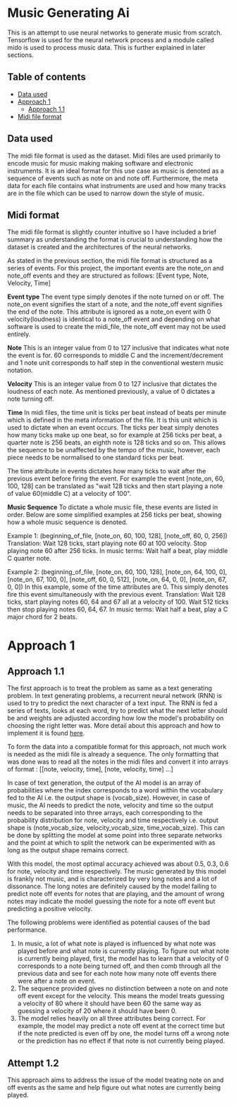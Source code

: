 # Music Generating Ai
This is an attempt to use neural networks to generate music from scratch. Tensorflow is used for the neural network process and a module called mido is used to process music data. This is further explained in later sections.

## Table of contents
 - [Data used](#data-used)
 - [Approach 1](#approach-1)
	 - [Approach 1.1](#approach-1.1)
 - [Midi file format](#midi-format)


## Data used
The midi file format is used as the dataset. Midi files are used primarily to encode music for music making making software and electronic instruments. It is an ideal format for this use case as music is denoted as a sequence of events such as note on and note off. Furthermore, the meta data for each file contains what instruments are used and how many tracks are in the file which can be used to narrow down the style of music.

## Midi format
The midi file format is slightly counter intuitive so I have included a brief summary as understanding the format is crucial to understanding how the dataset is created and the architectures of the neural networks.

As stated in the previous section, the midi file format is structured as a series of events.
For this project, the important events are the note_on and note_off events and they are structured as follows:
[Event type, Note,  Velocity, Time]

**Event type**
The event type simply denotes if the note turned on or off. The note_on event signifies the start of a note, and the note_off event signifies the end of the note. This attribute is ignored as a note_on event with 0 velocity(loudness) is identical to a note_off event and depending on what software is used to create the midi_file, the note_off event may not be used entirely.

**Note**
This is an integer value from 0 to 127 inclusive that indicates what note the event is for. 60 corresponds to middle C and the increment/decrement and 1 note unit corresponds to half step in the conventional western music notation.

**Velocity**
This is an integer value from 0 to 127 inclusive that dictates the loudness of each note. As mentioned previously, a value of 0 dictates a note turning off.

**Time**
In midi files, the time unit is ticks per beat instead of beats per minute which is defined in the meta information of the file. It is this unit which is used to dictate when an event occurs. The ticks per beat simply denotes how many ticks make up one beat, so for example at 256 ticks per beat, a quarter note is 256 beats, an eighth note is 128 ticks and so on. This allows the sequence to be unaffected by the tempo of the music, however, each piece needs to be normalised to one standard ticks per beat.

The time attribute in events dictates how many ticks to wait after the previous event before firing the event. For example the event [note_on, 60, 100, 128] can be translated as "wait 128 ticks and then start playing a note of value 60(middle C) at a velocity of 100".

**Music Sequence**
To dictate a whole music file, these events are listed in order.
Below are some simplified examples at 256 ticks per beat, showing how a whole music sequence is denoted.

Example 1:
(beginning_of_file, [note_on, 60, 100, 128], [note_off, 60, 0, 256])
Translation: Wait 128 ticks, start playing note 60 at 100 velocity. Stop playing note 60 after 256 ticks.
In music terms: Wait half a beat, play middle C quarter note.

Example 2:
(beginning_of_file, [note_on, 60, 100, 128], [note_on, 64, 100, 0], [note_on, 67, 100, 0], [note_off, 60, 0, 512], [note_on, 64, 0, 0], [note_on, 67, 0, 0])
In this example, some of the time attributes are 0. This simply denotes fire this event simultaneously with the previous event.
Translation: Wait 128 ticks, start playing notes 60, 64 and 67 all at a velocity of 100. Wait 512 ticks then stop playing notes 60, 64, 67.
In music terms: Wait half a beat, play a C major chord for 2 beats.

# Approach 1

## Approach 1.1
The first approach is to treat the problem as same as a text generating problem. In text generating problems, a recurrent neural network (RNN) is used to try to predict the next character of a text input. The RNN is fed a series of texts, looks at each word, try to predict what the next letter should be and weights are adjusted according how low the model's probability on choosing the right letter was. More detail about this approach and how to implement it is found [here](https://www.tensorflow.org/tutorials/text/text_generation). 

To form the data into a compatible format for this approach, not much work is needed as the midi file is already a sequence. The only formatting that was done was to read all the notes in the midi files and convert it into arrays of format :
[[note, velocity, time], [note, velocity, time] ...]

In case of text generation, the output of the AI model is an array of probabilities where the index corresponds to a word within the vocabulary fed to the AI i.e. the output shape is (vocab_size). However, in case of music, the AI needs to predict the note, velocity and time so the output needs to be separated into three arrays, each corresponding to the probability distribution for note, velocity and time respectively i.e. output shape is (note_vocab_size, velocity_vocab_size, time_vocab_size). This can be done by splitting the model at some point into three separate networks and the point at which to split the network can be experimented with as long as the output shape remains correct.

With this model, the most optimal accuracy achieved was about 0.5, 0.3, 0.6 for note, velocity and time respectively. The music generated by this model is frankly not music, and is characterized by very long notes and a lot of dissonance. The long notes are definitely caused by the model failing to predict note off events for notes that are playing, and the amount of wrong notes may indicate the model guessing the note for a note off event but predicting a positive velocity.

The following problems were identified as potential causes of the bad performance.

1. In music, a lot of what note is played is influenced by what note was played before and what note is currently playing. To figure out what note is currently being played, first, the model has to learn that a velocity of 0 corresponds to a note being turned off, and then comb through all the previous data and see for each note how many note off events there were after a note on event. 
2. The sequence provided gives no distinction between a note on and note off event except for the velocity. This means the model treats guessing a velocity of 80 where it should have been 60 the same way as guessing a velocity of 20 where it should have been 0.
3. The model relies heavily on all three attributes being correct. For example, the model may predict a note off event at the correct time but if the note predicted is even off by one, the model turns off a wrong note or the prediction has no effect if that note is not currently being played.

## Attempt 1.2
This approach aims to address the issue of the model treating note on and off events as the same and help figure out what notes are currently being played.
